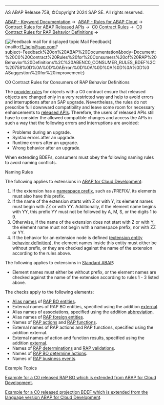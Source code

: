   

* * *

AS ABAP Release 758, ©Copyright 2024 SAP SE. All rights reserved.

[ABAP - Keyword Documentation](https://help.sap.com/doc/abapdocu_latest_index_htm/latest/en-US/abenabap.htm) →  [ABAP - Rules for ABAP Cloud](https://help.sap.com/doc/abapdocu_latest_index_htm/latest/en-US/abenabap_strict_rules.htm) →  [Contract Rules for ABAP Released APIs](https://help.sap.com/doc/abapdocu_latest_index_htm/latest/en-US/abenrestricted_apis.htm) →  [C0 Contract Rules](https://help.sap.com/doc/abapdocu_latest_index_htm/latest/en-US/abenc0_contract_rules.htm) →  [C0 Contract Rules for RAP Behavior Definitions](https://help.sap.com/doc/abapdocu_latest_index_htm/latest/en-US/abenc0_contract_rules_bdef.htm) → 

 [![](Mail.gif?object=Mail.gif "Feedback mail for displayed topic") Mail Feedback](mailto:f1_help@sap.com?subject=Feedback%20on%20ABAP%20Documentation&body=Document:%20C0%20Contract%20Rules%20for%20Consumers%20of%20RAP%20Behavior%20Definitions%2C%20ABENC0_CONSUMER_RULES_BDEF%2C%20758%0D%0A%0D%0AError:%0D%0A%0D%0A%0D%0A%0D%0
ASuggestion%20for%20improvement:)

C0 Contract Rules for Consumers of RAP Behavior Definitions

The [provider rules](https://help.sap.com/doc/abapdocu_latest_index_htm/latest/en-US/abenc0_provider_rules_cds.htm) for objects with a C0 contract ensure that released objects are changed only in a very restricted way and help to avoid errors and interruptions after an SAP upgrade. Nevertheless, the rules do not prescribe full downward compatibility and leave some room for necessary enhancements to [released APIs](https://help.sap.com/doc/abapdocu_latest_index_htm/latest/en-US/abenreleased_api_glosry.htm "Glossary Entry"). Therefore, the users of released APIs still have to consider the allowed compatible changes and access the APIs in such a way that the following errors and interruptions are avoided:

-   Problems during an upgrade.
-   Syntax errors after an upgrade.
-   Runtime errors after an upgrade.
-   Wrong behavior after an upgrade.

When extending BDEFs, consumers must obey the following naming rules to avoid naming conflicts.

Naming Rules   

The following applies to extensions in [ABAP for Cloud Development](https://help.sap.com/doc/abapdocu_latest_index_htm/latest/en-US/abenabap_for_cloud_dev_glosry.htm "Glossary Entry"):

1.  If the extension has a [namespace prefix](https://help.sap.com/doc/abapdocu_latest_index_htm/latest/en-US/abenname_space_prefix_glosry.htm "Glossary Entry"), such as /PREFIX/, its elements must also have this prefix.
2.  If the name of the extension starts with Z or with Y, its element names must begin with ZZ or with YY. Additionally, if the element name begins with YY, this prefix YY must not be followed by A, M, S, or the digits 1 to 9.
3.  Otherwise, if the name of the extension does not start with Z or with Y, the element name must not begin with a namespace prefix, nor with ZZ or YY.
4.  If the behavior for an extension node is defined ([extension entity behavior definition](https://help.sap.com/doc/abapdocu_latest_index_htm/latest/en-US/abenbdl_define_beh_extend.htm)), the element names inside this entity must either be without prefix, or they are checked against the name of the extension according to the rules above.

The following applies to extensions in [Standard ABAP](https://help.sap.com/doc/abapdocu_latest_index_htm/latest/en-US/abenstandard_abap_glosry.htm "Glossary Entry"):

-   Element names must either be without prefix, or the element names are checked against the name of the extension according to rules 1 - 3 listed above.

The checks apply to the following elements:

-   [Alias names](https://help.sap.com/doc/abapdocu_latest_index_htm/latest/en-US/abenalias_glosry.htm "Glossary Entry") of [RAP BO entities](https://help.sap.com/doc/abapdocu_latest_index_htm/latest/en-US/abenrap_bo_entity_glosry.htm "Glossary Entry").
-   External names of RAP BO entities, specified using the addition [external](https://help.sap.com/doc/abapdocu_latest_index_htm/latest/en-US/abenbdl_define_beh.htm).
-   Alias names of associations, specified using the addition [abbreviation](abenbdl_association.htm#!ABAP_ADDITION_1@1@).
-   Alias names of [RAP foreign entities](https://help.sap.com/doc/abapdocu_latest_index_htm/latest/en-US/abenrap_foreign_entity_glosry.htm "Glossary Entry").
-   Names of [RAP actions](https://help.sap.com/doc/abapdocu_latest_index_htm/latest/en-US/abenrap_action_glosry.htm "Glossary Entry") and [RAP functions](https://help.sap.com/doc/abapdocu_latest_index_htm/latest/en-US/abenrap_function_glosry.htm "Glossary Entry").
-   External names of RAP actions and RAP functions, specified using the addition external.
-   External names of action and function results, specified using the addition [external](https://help.sap.com/doc/abapdocu_latest_index_htm/latest/en-US/abenbdl_action_output_para.htm).
-   Names of [RAP determinations](https://help.sap.com/doc/abapdocu_latest_index_htm/latest/en-US/abenrap_determination_glosry.htm "Glossary Entry") and [RAP validations](https://help.sap.com/doc/abapdocu_latest_index_htm/latest/en-US/abenrap_validation_glosry.htm "Glossary Entry").
-   Names of [RAP BO determine actions](https://help.sap.com/doc/abapdocu_latest_index_htm/latest/en-US/abenrap_bo_det_action_glosry.htm "Glossary Entry").
-   Names of [RAP business events](https://help.sap.com/doc/abapdocu_latest_index_htm/latest/en-US/abenrap_entity_event_glosry.htm "Glossary Entry").

Example Topics   

[Example for a C0 released RAP BO which is extended from ABAP for Cloud Development](https://help.sap.com/doc/abapdocu_latest_index_htm/latest/en-US/abenc0_demo_rap_bo.htm).

[Example for a C0 released projection BDEF which is extended from the language version ABAP for Cloud Development](https://help.sap.com/doc/abapdocu_latest_index_htm/latest/en-US/abenc0_demo_service_proj.htm).